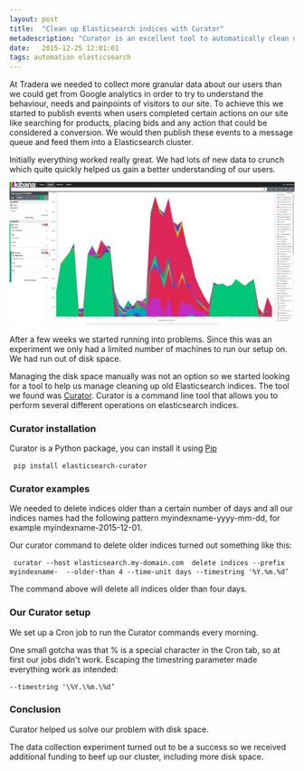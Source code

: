 ```yaml
---
layout: post
title:  "Clean up Elasticsearch indices with Curator"
metadescription: "Curator is an excellent tool to automatically clean up old indices in Elasticsearch"
date:   2015-12-25 12:01:01
tags: automation elasticsearch
---
```


At Tradera we needed to collect more granular data about our users than we could get from Google analytics in order to try to understand the behaviour, needs and painpoints of visitors to our site. 
To achieve this we started to publish events when users completed certain actions on our site like searching for products, placing bids and any action that could be considered a conversion. We would then publish these events to a message queue and feed them into a Elasticsearch cluster.

Initially everything worked really great. We had lots of new data to crunch which quite quickly helped us gain a better understanding of our users.

<img src="/public/images/curator/kibana.png" alt="Kibana graphs" />

After a few weeks we started running into problems. Since this was an experiment we only had a limited number of machines to run our setup on. We had run out of disk space.

Managing the disk space manually was not an option so we started looking for a tool to help us manage cleaning up old Elasticsearch indices. The tool we found was [Curator](https://github.com/elastic/curator).
Curator is a command line tool that allows you to perform several different operations on elasticsearch indices.

### Curator installation

Curator is a Python package, you can install it using [Pip](https://pypi.python.org/pypi/pip)

     pip install elasticsearch-curator

### Curator examples

We needed to delete indices older than a certain number of days and all our indices names had the following pattern myindexname-yyyy-mm-dd, for example myindexname-2015-12-01.

Our curator command to delete older indices turned out something like this:

     curator --host elasticsearch.my-domain.com  delete indices --prefix myindexname-  --older-than 4 --time-unit days --timestring '%Y.%m.%d’

The command above will delete all indices older than four days.

### Our Curator setup

We set up a Cron job to run the Curator commands every morning.

One small gotcha was that % is a special character in the Cron tab, so at first our jobs didn't work. Escaping the timestring parameter made everything work as intended:

    --timestring '\%Y.\%m.\%d’

### Conclusion

Curator helped us solve our problem with disk space.

The data collection experiment turned out to be a success so we received additional funding to beef up our cluster, including more disk space.